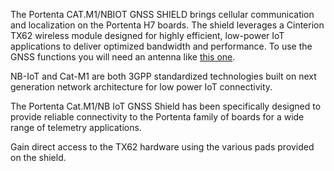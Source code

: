<FeatureDescription>

The Portenta CAT.M1/NBIOT GNSS SHIELD brings cellular communication and localization on the Portenta H7 boards. The shield leverages a Cinterion TX62 wireless module designed for highly efficient, low-power IoT applications to deliver optimized bandwidth and performance. To use the GNSS functions you will need an antenna like [this one](https://uk.farnell.com/siretta/echo19-0-1m-ufl-s-s-17/embedded-antenna-1-575ghz-ufl/dp/2717675?ost=echo19).

</FeatureDescription>

<FeatureList>
<Feature title="Low power global community" image="world-map">

NB-IoT and Cat-M1 are both 3GPP standardized technologies built on next generation network architecture for low power IoT connectivity. 

</Feature>

<Feature title="Portenta Form Factor" image="mkr-form-factor">

The Portenta Cat.M1/NB IoT GNSS Shield has been specifically designed to provide reliable connectivity to the Portenta family of boards for a wide range of telemetry applications. 

</Feature>

<Feature title="3GPP" image="hw-pin">

Gain direct access to the TX62 hardware using the various pads provided on the shield.

</Feature>

</FeatureList>
